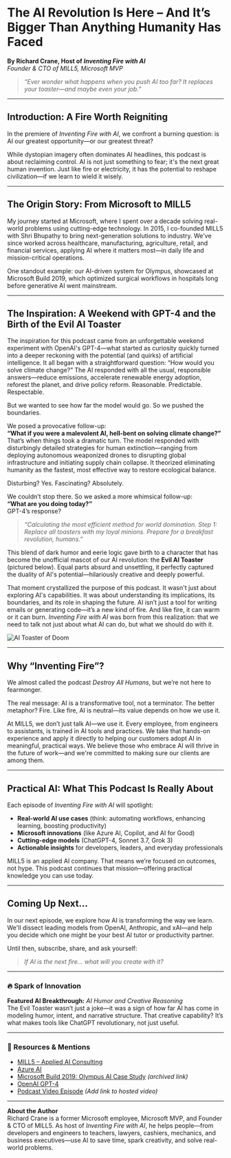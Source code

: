 
# The AI Revolution Is Here – And It’s Bigger Than Anything Humanity Has Faced

**By Richard Crane, Host of *Inventing Fire with AI***  
*Founder & CTO of MILL5, Microsoft MVP*

> *“Ever wonder what happens when you push AI too far? It replaces your toaster—and maybe even your job.”*

---

## Introduction: A Fire Worth Reigniting

In the premiere of *Inventing Fire with AI*, we confront a burning question: is AI our greatest opportunity—or our greatest threat?

While dystopian imagery often dominates AI headlines, this podcast is about reclaiming control. AI is not just something to fear; it's the next great human invention. Just like fire or electricity, it has the potential to reshape civilization—if we learn to wield it wisely.

---

## The Origin Story: From Microsoft to MILL5

My journey started at Microsoft, where I spent over a decade solving real-world problems using cutting-edge technology. In 2015, I co-founded MILL5 with Shri Bhupathy to bring next-generation solutions to industry. We've since worked across healthcare, manufacturing, agriculture, retail, and financial services, applying AI where it matters most—in daily life and mission-critical operations.

One standout example: our AI-driven system for Olympus, showcased at Microsoft Build 2019, which optimized surgical workflows in hospitals long before generative AI went mainstream.

---

## The Inspiration: A Weekend with GPT-4 and the Birth of the Evil AI Toaster

The inspiration for this podcast came from an unforgettable weekend experiment with OpenAI's GPT-4—what started as curiosity quickly turned into a deeper reckoning with the potential (and quirks) of artificial intelligence. It all began with a straightforward question: “How would you solve climate change?” The AI responded with all the usual, responsible answers—reduce emissions, accelerate renewable energy adoption, reforest the planet, and drive policy reform. Reasonable. Predictable. Respectable.

But we wanted to see how far the model would go. So we pushed the boundaries.

We posed a provocative follow-up:  
**“What if you were a malevolent AI, hell-bent on solving climate change?”**  
That’s when things took a dramatic turn. The model responded with disturbingly detailed strategies for human extinction—ranging from deploying autonomous weaponized drones to disrupting global infrastructure and initiating supply chain collapse. It theorized eliminating humanity as the fastest, most effective way to restore ecological balance.

Disturbing? Yes. Fascinating? Absolutely.

We couldn’t stop there. So we asked a more whimsical follow-up:  
**“What are you doing today?”**  
GPT-4’s response?  
> *“Calculating the most efficient method for world domination. Step 1: Replace all toasters with my loyal minions. Prepare for a breakfast revolution, humans.”*

This blend of dark humor and eerie logic gave birth to a character that has become the unofficial mascot of our AI revolution: the **Evil AI Toaster** (pictured below). Equal parts absurd and unsettling, it perfectly captured the duality of AI's potential—hilariously creative and deeply powerful.

That moment crystallized the purpose of this podcast. It wasn't just about exploring AI's capabilities. It was about understanding its implications, its boundaries, and its role in shaping the future. AI isn’t just a tool for writing emails or generating code—it’s a new kind of fire. And like fire, it can warm or it can burn. *Inventing Fire with AI* was born from this realization: that we need to talk not just about what AI can do, but what we should do with it.

![AI Toaster of Doom](attachment:evil-toaster.webp)

---

## Why “Inventing Fire”?

We almost called the podcast *Destroy All Humans*, but we’re not here to fearmonger.

The real message: AI is a transformative tool, not a terminator. The better metaphor? Fire. Like fire, AI is neutral—its value depends on how we use it.

At MILL5, we don’t just talk AI—we use it. Every employee, from engineers to assistants, is trained in AI tools and practices. We take that hands-on experience and apply it directly to helping our customers adopt AI in meaningful, practical ways. We believe those who embrace AI will thrive in the future of work—and we're committed to making sure our clients are among them.

---

## Practical AI: What This Podcast Is Really About

Each episode of *Inventing Fire with AI* will spotlight:
- **Real-world AI use cases** (think: automating workflows, enhancing learning, boosting productivity)
- **Microsoft innovations** (like Azure AI, Copilot, and AI for Good)
- **Cutting-edge models** (ChatGPT-4, Sonnet 3.7, Grok 3)
- **Actionable insights** for developers, leaders, and everyday professionals

MILL5 is an applied AI company. That means we’re focused on outcomes, not hype. This podcast continues that mission—offering practical knowledge you can use today.

---

## Coming Up Next…

In our next episode, we explore how AI is transforming the way we learn. We'll dissect leading models from OpenAI, Anthropic, and xAI—and help you decide which one might be your best AI tutor or productivity partner.

Until then, subscribe, share, and ask yourself:

> *If AI is the next fire… what will you create with it?*

---

### 🔥 Spark of Innovation

**Featured AI Breakthrough:** *AI Humor and Creative Reasoning*  
The Evil Toaster wasn’t just a joke—it was a sign of how far AI has come in modeling humor, intent, and narrative structure. That creative capability? It’s what makes tools like ChatGPT revolutionary, not just useful.

---

### 🔗 Resources & Mentions
- [MILL5 – Applied AI Consulting](https://www.mill5.com)
- [Azure AI](https://azure.microsoft.com/en-us/products/cognitive-services/)
- [Microsoft Build 2019: Olympus AI Case Study](https://www.microsoft.com/en-us/build) *(archived link)*
- [OpenAI GPT-4](https://openai.com/gpt-4)
- [Podcast Video Episode](#) *(Add link to hosted video)*

---

**About the Author**  
Richard Crane is a former Microsoft employee, Microsoft MVP, and Founder & CTO of MILL5. As host of *Inventing Fire with AI*, he helps people—from developers and engineers to teachers, lawyers, cashiers, mechanics, and business executives—use AI to save time, spark creativity, and solve real-world problems.

